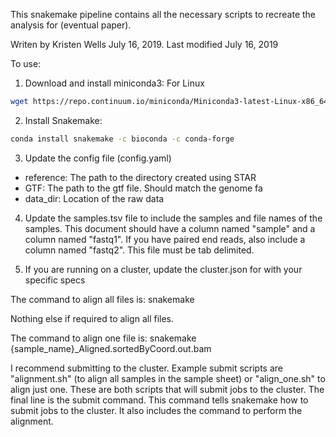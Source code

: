 This snakemake pipeline contains all the necessary scripts to recreate the analysis for (eventual paper).

Writen by Kristen Wells July 16, 2019. Last modified July 16, 2019

To use:

1. Download and install miniconda3: For Linux

```bash
wget https://repo.continuum.io/miniconda/Miniconda3-latest-Linux-x86_64.sh bash Miniconda3-latest-Linux-x86_64.sh
```

2. Install Snakemake:

```bash
conda install snakemake -c bioconda -c conda-forge
```

3. Update the config file (config.yaml)

* reference: The path to the directory created using STAR
* GTF: The path to the gtf file. Should match the genome fa
* data_dir: Location of the raw data

4. Update the samples.tsv file to include the samples and file names of the samples. This document should have a column named "sample" and a column named "fastq1". If you have paired end reads, also include a column named "fastq2". This file must be
tab delimited.

5. If you are running on a cluster, update the cluster.json for with your specific specs

The command to align all files is: snakemake

Nothing else if required to align all files.

The command to align one file is: snakemake {sample_name}_Aligned.sortedByCoord.out.bam

I recommend submitting to the cluster. Example submit scripts are "alignment.sh" (to align all samples in the sample sheet) or "align_one.sh" to align just one. These are both scripts that will submit jobs to the cluster. The final line is the submit command. This command tells snakemake how to submit jobs to the cluster. It also includes the command to perform the alignment.

